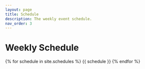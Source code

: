 ```yaml
---
layout: page
title: Schedule
description: The weekly event schedule.
nav_order: 3
---
```


# Weekly Schedule

{% for schedule in site.schedules %}
{{ schedule }}
{% endfor %}
